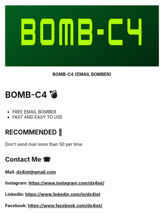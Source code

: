 <p align="center"><img src="logo/logo.png" width="600" height="200" alt="logo"></p>
<p align="center"><b>BOMB-C4 {EMAIL BOMBER}</b></p>

# BOMB-C4 💣
* FREE EMAIL BOMBER 
* FAST AND EASY TO USE

## RECOMMENDED 📒
Don't send mail more than 50 per time 

## Contact Me ☎

#### Mail: dx4iot@gmail.com

#### Instagram: https://www.instagram.com/dx4iot/

#### LinkedIn: https://www.linkedin.com/in/dx4iot

#### Facebook: https://www.facebook.com/dx4iot/
